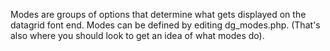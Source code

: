 Modes are groups of options that determine what gets displayed on the datagrid font end. Modes can be defined by editing dg_modes.php. (That's also where you should look to get an idea of what modes do).